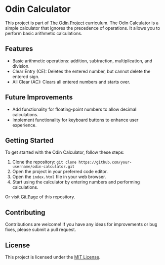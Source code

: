 # Odin Calculator

This project is part of [The Odin Project](https://www.theodinproject.com/) curriculum. The Odin Calculator is a simple calculator that ignores the precedence of operations. It allows you to perform basic arithmetic calculations.

## Features

- Basic arithmetic operations: addition, subtraction, multiplication, and division.
- Clear Entry (CE): Deletes the entered number, but cannot delete the entered sign.
- All Clear (AC): Clears all entered numbers and starts over.

## Future Improvements

- Add functionality for floating-point numbers to allow decimal calculations.
- Implement functionality for keyboard buttons to enhance user experience.

## Getting Started

To get started with the Odin Calculator, follow these steps:

1. Clone the repository: `git clone https://github.com/your-username/odin-calculator.git`
2. Open the project in your preferred code editor.
3. Open the `index.html` file in your web browser.
4. Start using the calculator by entering numbers and performing calculations.

Or visit [Git Page](https://matcaban.github.io/odin-calculator/) of this repository.

## Contributing

Contributions are welcome! If you have any ideas for improvements or bug fixes, please submit a pull request.

## License

This project is licensed under the [MIT License](LICENSE).